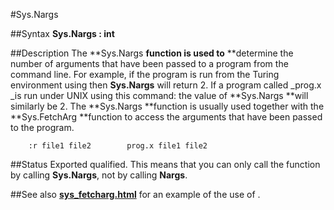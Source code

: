 
#Sys.Nargs

##Syntax
**Sys.Nargs : int**



##Description
The **Sys.Nargs **function is used to** **determine the number of arguments that have been passed to a program from the command line. For example, if the program is run from the Turing environment using
then **Sys.Nargs** will return 2. If a program called _prog.x _is run under UNIX using this command:
the value of **Sys.Nargs **will similarly be 2.
The **Sys.Nargs **function is usually used together with the **Sys.FetchArg **function to access the arguments that have been passed to the program. 


        :r file1 file2        prog.x file1 file2
##Status
Exported qualified.
This means that you can only call the function by calling **Sys.Nargs**, not by calling **Nargs**.



##See also
**[sys_fetcharg.html](Sys.FetchArg)** for an example of the use of **[](Sys.Nargs)**.


